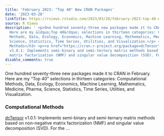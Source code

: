 ```yaml
---
title: 'February 2023: "Top 40" New CRAN Packages'
date: '2023-03-28'
linkTitle: https://rviews.rstudio.com/2023/03/28/february-2023-top-40-new-cran-packages/
source: R Views
description: ' <p>One hundred seventy-three new packages made it to CRAN in February.
  Here are my &ldquo;Top 40&rdquo; selections in thirteen categories: Computational
  Methods, Data, Ecology, Economics, Machine Learning, Mathematics, Medicine, Pharma,
  Science, Statistics, Time Series, Utilities, and Visualization.</p> <h3 id="computational-methods">Computational
  Methods</h3> <p><a href="https://cran.r-project.org/package=dcTensor">dcTensor</a>
  v1.0.1: Implements semi-binary and semi-ternary matrix methods based on non-negative
  matrix factorization (NMF) and singular value decomposition (SVD). For the ...'
disable_comments: true
---
```

 <p>One hundred seventy-three new packages made it to CRAN in February. Here are my &ldquo;Top 40&rdquo; selections in thirteen categories: Computational Methods, Data, Ecology, Economics, Machine Learning, Mathematics, Medicine, Pharma, Science, Statistics, Time Series, Utilities, and Visualization.</p> <h3 id="computational-methods">Computational Methods</h3> <p><a href="https://cran.r-project.org/package=dcTensor">dcTensor</a> v1.0.1: Implements semi-binary and semi-ternary matrix methods based on non-negative matrix factorization (NMF) and singular value decomposition (SVD). For the ...